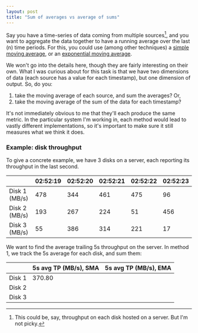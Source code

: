 ```yaml
---
layout: post
title: "Sum of averages vs average of sums"
---
```


Say you have a time-series of data coming from multiple sources[^1], and you want to aggregate the
data together to have a running average over the last \(n\) time periods. For this, you could use
(among other techniques) a
[simple moving average](<https://en.wikipedia.org/wiki/Moving_average#Simple_moving_average_(boxcar_filter)>),
or an
[exponential moving average](https://en.wikipedia.org/wiki/Moving_average#Exponential_moving_average).

We won't go into the details here, though they are fairly interesting on their own. What I was
curious about for this task is that we have two dimensions of data (each source has a value for each
timestamp), but one dimension of output. So, do you:

1. take the moving average of each source, and sum the averages? Or,
1. take the moving average of the sum of the data for each timestamp?

It's not immediately obvious to me that they'll each produce the same metric. In the particular
system I'm working in, each method would lead to vastly different implementations, so it's important
to make sure it still measures what we think it does.

### Example: disk throughput

To give a concrete example, we have 3 disks on a server, each reporting its throughput in the last
second.

|               | 02:52:19 | 02:52:20 | 02:52:21 | 02:52:22 | 02:52:23 |
| ------------- | -------- | -------- | -------- | -------- | -------- |
| Disk 1 (MB/s) | 478      | 344      | 461      | 475      | 96       |
| Disk 2 (MB/s) | 193      | 267      | 224      | 51       | 456      |
| Disk 3 (MB/s) | 55       | 386      | 314      | 221      | 17       |

We want to find the average trailing 5s throughput on the server. In method 1, we track the 5s
average for each disk, and sum them:

|        | 5s avg TP (MB/s), SMA | 5s avg TP (MB/s), EMA |
| ------ | --------------------- | --------------------- |
| Disk 1 | 370.80                |                       |
| Disk 2 |                       |                       |
| Disk 3 |                       |                       |

[^1]: This could be, say, throughput on each disk hosted on a server. But I'm not picky.
